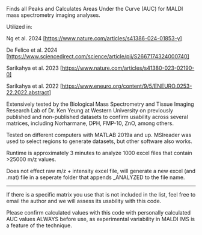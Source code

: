 Finds all Peaks and Calculates Areas Under the Curve (AUC) for MALDI mass spectrometry imaging analyses.

Utilized in:

Ng et al. 2024 [https://www.nature.com/articles/s41386-024-01853-y]

De Felice et al. 2024 [https://www.sciencedirect.com/science/article/pii/S2667174324000740]

Sarikahya et al. 2023 [https://www.nature.com/articles/s41380-023-02190-0]

Sarikahya et al. 2022 [https://www.eneuro.org/content/9/5/ENEURO.0253-22.2022.abstract]

Extensively tested by the Biological Mass Spectrometry and Tissue Imaging Research Lab of Dr. Ken Yeung at Western University
on previously published and non-published datasets to confirm usability across several matrices, including
Norharmane, DPH, FMP-10, ZnO, among others. 

Tested on different computers with MATLAB 2019a and up. MSIreader was used to select regions to generate datasets, but other software also works.

Runtime is approximately 3 minutes to analyze 1000 excel files that contain >25000 m/z values.

Does not effect raw m/z + intensity excel file, will generate a new excel (and .mat) file in a seperate folder that appends _ANALYZED to the file name.
____________________________________________________________________
If there is a specific matrix you use that is not included in the list, feel free to email the author and we will assess its usability with this code.

Please confirm calculated values with this code with personally calculated AUC values ALWAYS before use, as experimental variability in MALDI IMS is a feature of the technique. 
